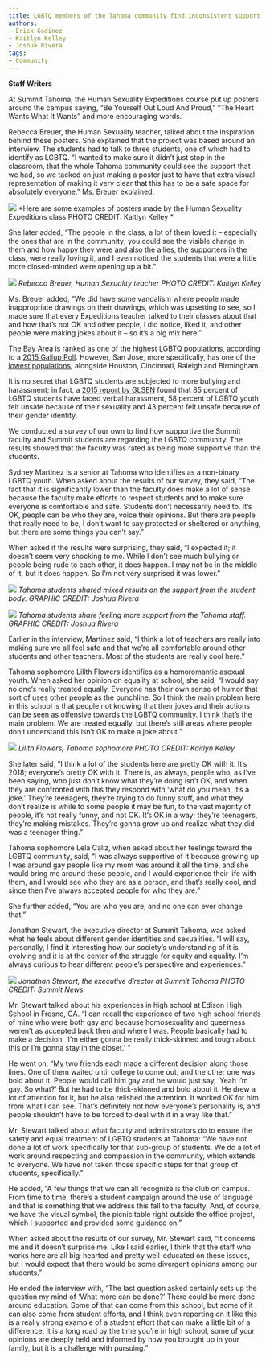 ```yaml
---
title: LGBTQ members of the Tahoma community find inconsistent support
authors:
- Erick Godinez
- Kaitlyn Kelley 
- Joshua Rivera 
tags:
- Community
---
```


**Staff Writers**

At Summit Tahoma, the Human Sexuality Expeditions course put up posters around the campus saying, “Be Yourself Out Loud And Proud,” “The Heart Wants What It Wants” and more encouraging words.

Rebecca Breuer, the Human Sexuality teacher, talked about the inspiration behind these posters. She explained that the project was based around an interview. The students had to talk to three students, one of which had to identify as LGBTQ. “I wanted to make sure it didn’t just stop in the classroom, that the whole Tahoma community could see the support that we had, so we tacked on just making a poster just to have that extra visual representation of making it very clear that this has to be a safe space for absolutely everyone,” Ms. Breuer explained. 

![](https://summitpsnewsorg.files.wordpress.com/2018/12/lgbt-poster-6-kaitlyn-kelley.jpg)
*Here are some examples of posters made by the Human Sexuality Expeditions class PHOTO CREDIT: Kaitlyn Kelley *

She later added, “The people in the class, a lot of them loved it – especially the ones that are in the community; you could see the visible change in them and how happy they were and also the allies, the supporters in the class, were really loving it, and I even noticed the students that were a little more closed-minded were opening up a bit.”

![](https://summitpsnewsorg.files.wordpress.com/2018/12/Rebecca-burer.kaitlyn-kelley.jpg?w=326&h=217)
*Rebecca Breuer, Human Sexuality teacher PHOTO CREDIT: Kaitlyn Kelley*

Ms. Breuer added, “We did have some vandalism where people made inappropriate drawings on their drawings, which was upsetting to see, so I made sure that every Expeditions teacher talked to their classes about that and how that’s not OK and other people, I did notice, liked it, and other people were making jokes about it – so it’s a big mix here.”

The Bay Area is ranked as one of the highest LGBTQ populations, according to a [2015 Gallup Poll](https://www.nbcbayarea.com/news/local/Bay-Area-Has-Highest-Percentage-of-LGBT-Population-in-US-Gallup-Poll-297088581.html). However, San Jose, more specifically, has one of the [lowest populations](https://www.sfgate.com/bayarea/article/S-F-area-s-gay-population-tops-survey-San-6148970.php), alongside Houston, Cincinnati, Raleigh and Birmingham.

It is no secret that LGBTQ students are subjected to more bullying and harassment; in fact, a [2015 report by GLSEN](https://williamsinstitute.law.ucla.edu/press/lgbt-youth-bullying-press-release/) found that 85 percent of LGBTQ students have faced verbal harassment, 58 percent of LGBTQ youth felt unsafe because of their sexuality and 43 percent felt unsafe because of their gender identity.

We conducted a survey of our own to find how supportive the Summit faculty and Summit students are regarding the LGBTQ community. The results showed that the faculty was rated as being more supportive than the students. 

Sydney Martinez is a senior at Tahoma who identifies as a non-binary LGBTQ youth. When asked about the results of our survey, they said, “The fact that it is significantly lower than the faculty does make a lot of sense because the faculty make efforts to respect students and to make sure everyone is comfortable and safe. Students don’t necessarily need to. It’s OK, people can be who they are, voice their opinions. But there are people that really need to be, I don’t want to say protected or sheltered or anything, but there are some things you can’t say.”

When asked if the results were surprising, they said, “I expected it; it doesn’t seem very shocking to me. While I don’t see much bullying or people being rude to each other, it does happen. I may not be in the middle of it, but it does happen. So I’m not very surprised it was lower.”

![](https://summitpsnewsorg.files.wordpress.com/2018/12/Screenshot-2018-12-12-at-10.21.26-AM.png?w=356&h=211)
*Tahoma students shared mixed results on the support from the student body. GRAPHIC CREDIT: Joshua Rivera*

![](https://summitpsnewsorg.files.wordpress.com/2018/12/Screenshot-2018-12-12-at-10.21.04-AM.png?w=347&h=206)
*Tahoma students share feeling more support from the Tahoma staff. GRAPHIC CREDIT: Joshua Rivera*

Earlier in the interview, Martinez said, “I think a lot of teachers are really into making sure we all feel safe and that we’re all comfortable around other students and other teachers. Most of the students are really cool here.”

Tahoma sophomore Lilith Flowers identifies as a homoromantic asexual youth. When asked her opinion on equality at school, she said, “I would say no one’s really treated equally. Everyone has their own sense of humor that sort of uses other people as the punchline. So I think the main problem here in this school is that people not knowing that their jokes and their actions can be seen as offensive towards the LGBTQ community. I think that’s the main problem. We are treated equally, but there’s still areas where people don’t understand this isn’t OK to make a joke about.”

![](https://summitpsnewsorg.files.wordpress.com/2018/12/Lillith-Laurez.Erick-Godinez.jpg?w=300&h=199)
*Lilith Flowers, Tahoma sophomore PHOTO CREDIT: Kaitlyn Kelley*

She later said, “I think a lot of the students here are pretty OK with it. It’s 2018; everyone’s pretty OK with it. There is, as always, people who, as I’ve been saying, who just don’t know what they’re doing isn’t OK, and when they are confronted with this they respond with ‘what do you mean, it’s a joke.’ They’re teenagers, they’re trying to do funny stuff, and what they don’t realize is while to some people it may be fun, to the vast majority of people, it’s not really funny, and not OK. It’s OK in a way; they’re teenagers, they’re making mistakes. They’re gonna grow up and realize what they did was a teenager thing.”

Tahoma sophomore Lela Caliz, when asked about her feelings toward the LGBTQ community, said, “I was always supportive of it because growing up I was around gay people like my mom was around it all the time, and she would bring me around these people, and I would experience their life with them, and I would see who they are as a person, and that’s really cool, and since then I’ve always accepted people for who they are.”

She further added, “You are who you are, and no one can ever change that.”

Jonathan Stewart, the executive director at Summit Tahoma, was asked what he feels about different gender identities and sexualities. “I will say, personally, I find it interesting how our society’s understanding of it is evolving and it is at the center of the struggle for equity and equality. I’m always curious to hear different people’s perspective and experiences.”

![](https://summitpsnewsorg.files.wordpress.com/2018/01/dsc_00072.jpg?w=242&h=300)
*Jonathan Stewart, the executive director at Summit Tahoma PHOTO CREDIT: Summit News*

Mr. Stewart talked about his experiences in high school at Edison High School in Fresno, CA. “I can recall the experience of two high school friends of mine who were both gay and because homosexuality and queerness weren’t as accepted back then and where I was. People basically had to make a decision, ‘I’m either gonna be really thick-skinned and tough about this or I’m gonna stay in the closet.’ ”

He went on, “My two friends each made a different decision along those lines. One of them waited until college to come out, and the other one was bold about it. People would call him gay and he would just say, ‘Yeah I’m gay. So what?’ But he had to be thick-skinned and bold about it. He drew a lot of attention for it, but he also relished the attention. It worked OK for him from what I can see. That’s definitely not how everyone’s personality is, and people shouldn’t have to be forced to deal with it in a way like that.”

Mr. Stewart talked about what faculty and administrators do to ensure the safety and equal treatment of LGBTQ students at Tahoma: “We have not done a lot of work specifically for that sub-group of students. We do a lot of work around respecting and compassion in the community, which extends to everyone. We have not taken those specific steps for that group of students, specifically.”

He added, “A few things that we can all recognize is the club on campus. From time to time, there’s a student campaign around the use of language and that is something that we address this fall to the faculty. And, of course, we have the visual symbol, the picnic table right outside the office project, which I supported and provided some guidance on.”

When asked about the results of our survey, Mr. Stewart said, “It concerns me and it doesn’t surprise me. Like I said earlier, I think that the staff who works here are all big-hearted and pretty well-educated on these issues, but I would expect that there would be some divergent opinions among our students.”

He ended the interview with, “The last question asked certainly sets up the question my mind of ‘What more can be done?’ There could be more done around education. Some of that can come from this school, but some of it can also come from student efforts, and I think even reporting on it like this is a really strong example of a student effort that can make a little bit of a difference. It is a long road by the time you’re in high school, some of your opinions are deeply held and informed by how you brought up in your family, but it is a challenge with pursuing.”